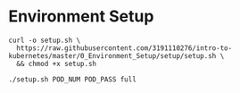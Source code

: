 # Environment Setup

```
curl -o setup.sh \
  https://raw.githubusercontent.com/3191110276/intro-to-kubernetes/master/0_Environment_Setup/setup/setup.sh \
  && chmod +x setup.sh
```

```
./setup.sh POD_NUM POD_PASS full
```


<!---
Welcome to this introduction to Kubernetes. This guide will start you off with the basics in container technology, all the way to deploying applications on Kubernetes using advanced features. This chapter should help you with the setup of your environment. We will be using your local machine for all further chapters. Below, we will go through the individual parts of the setup.

## Docker
We will be using Docker for playing with containers on your local machine. While this will only be a short part of this training, it will be very useful for you to have this later on. Depending on whether you are using Windows or Mac, you will have to download and install the respective image from https://hub.docker.com/?overlay=onboarding. Specifically, you can use the following links:
- [Windows installer](https://download.docker.com/win/stable/Docker%20for%20Windows%20Installer.exe)
- [Mac installer](https://download.docker.com/mac/stable/Docker.dmg)

Either way, you will have to start the application after installing it. If you are using Linux, you will have to install Docker through the respctive package manager of your distribution. Again, don't forget to make sure that the application is up and running.

## Kubernetes
There are many different options that you could use to set up Kubernetes. You could start it on your own local machine, run it from the cloud, or install it on a server. In our case, we are going to use a demo environment provided by Cisco DevNet. Go to the [DevNet Sandbox page](https://devnetsandbox.cisco.com) and log in. You will be shown a variety of available sandboxed that you can use for free.

![DevNet sandbox](img/devnet_sandbox.png?raw=true "DevNet sandbox")

On this screen you can select and reserve a sandbox for a certain amount of time. Select the 'Cloud' category, and then select the sandbox for Cisco Container Platform and click 'Reserve'. You can either start the reservation immediately, or you can reserve on a certain date. Make sure that the sandbox is reserved for the time you want to practice with it.

![Reservation](img/reservation.png?raw=true "Reservation")

The sandbox will be prepared for the specific time you selected. If you opted to start the sandbox immediately, you will have to wait a bit while all components are being prepared. Either way, you should receive an E-Mail once your sandbox is ready. Follow the instructions in this E-Mail to connect to the VPN. After that, you can go back to the sandbox page, which will look something like this.

![Sandbox](img/sandbox.png?raw=true "Sandbox")

On the left side of the page you will see some information that tells you how to connect to the CCP Web UI. Open this URL in a new tab. This will allow you to create your own Kubernetes cluster. Keep in mind that you need to be connected to the VPN to access this page. Once the page has loaded, log in using the provided credentials, you should be presented with a page similar to what you can see below.

IMG of CCP main page

SETUP OF CCP with IMG









## Kubectl
Last, but not least, we need to install kubectl. Kubectl is the command line tool, we can use to interact with a Kubernetes cluster. Depending on your operating system, the installation will be slightly different. See below for how to install on Windows, Mac, or Linux.

### Windows
1. Download the software from here [here](https://storage.googleapis.com/kubernetes-release/release/v1.15.0/bin/windows/amd64/kubectl.exe)
2. Add the binary in your PATH
3. Test to ensure that kubectl is working by entering the following command:
```
kubectl version
```

### Mac
1. Download the latest release:
```
curl -LO https://storage.googleapis.com/kubernetes-release/release/$(curl -s https://storage.googleapis.com/kubernetes-release/release/stable.txt)/bin/darwin/amd64/kubectl
```

2. Make the kubectl binary executable
```
chmod +x ./kubectl
```

3. Move the binary in your PATH
```
sudo mv ./kubectl /usr/local/bin/kubectl
```

4. Test to ensure that kubectl is working by entering the following command:
```
kubectl version
```

### Linux
1. Download the latest release:
```
curl -LO https://storage.googleapis.com/kubernetes-release/release/$(curl -s https://storage.googleapis.com/kubernetes-release/release/stable.txt)/bin/linux/amd64/kubectl
```

2. Make the kubectl binary executable
```
chmod +x ./kubectl
```

3. Move the binary in your PATH
```
sudo mv ./kubectl /usr/local/bin/kubectl
```

4. Test to ensure that kubectl is working by entering the following command:
```
kubectl version
```
-->




<!--
## Kubectl Auto-completion (optional)
With the components above, we already have everything that we will need for the training. Additionally, we can set up auto-completion for the kubectl on Mac and Linux. See below how to install the feature on Linux and Mac.

### Mac
To install the feature on Mac, you will first have to make sure that bash autocompletion is installed. You can check that via the following command:

```
type _init_completion
```

If the command does not succeed, you first need to install bash-autocomplete via the following command (requires Homebrew):

```
brew install bash-completion@2
```

Now go to your '~/.bashrc' file, and add this entry it:

```
export BASH_COMPLETION_COMPAT_DIR="/usr/local/etc/bash_completion.d"
[[ -r "/usr/local/etc/profile.d/bash_completion.sh" ]] && . "/usr/local/etc/profile.d/bash_completion.sh"
```

After this, you need to reload your shell, then kubectl autocompletion should be working.


### Linux
```
apt-get install bash-completion
```
or
```
yum install bash-completion
```





To enable this feature, you first need to check if you have bash autocompletion installed on your system. Run the following command to find out:
```
type _init_completion
```
-->
